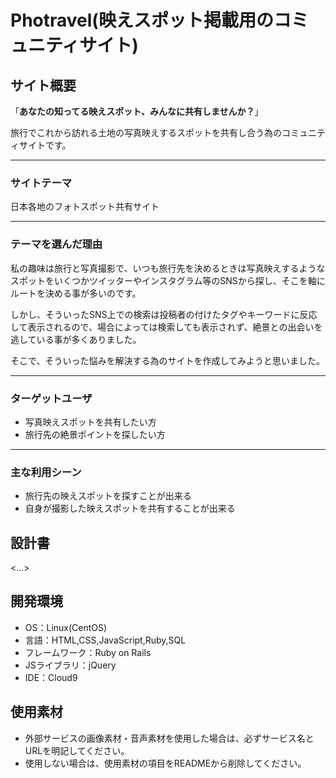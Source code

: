 # Photravel(映えスポット掲載用のコミュニティサイト)
## サイト概要
「**あなたの知ってる映えスポット、みんなに共有しませんか？**」 
   
旅行でこれから訪れる土地の写真映えするスポットを共有し合う為のコミュニティサイトです。


---
### サイトテーマ
日本各地のフォトスポット共有サイト

---


### テーマを選んだ理由  
私の趣味は旅行と写真撮影で、いつも旅行先を決めるときは写真映えするようなスポットをいくつかツイッターやインスタグラム等のSNSから探し、そこを軸にルートを決める事が多いのです。  

しかし、そういったSNS上での検索は投稿者の付けたタグやキーワードに反応して表示されるので、場合によっては検索しても表示されず、絶景との出会いを逃している事が多くありました。

そこで、そういった悩みを解決する為のサイトを作成してみようと思いました。    

---  

### ターゲットユーザ
- 写真映えスポットを共有したい方
- 旅行先の絶景ポイントを探したい方

---

### 主な利用シーン
- 旅行先の映えスポットを探すことが出来る
- 自身が撮影した映えスポットを共有することが出来る

## 設計書
<...>

## 開発環境
- OS：Linux(CentOS)
- 言語：HTML,CSS,JavaScript,Ruby,SQL
- フレームワーク：Ruby on Rails
- JSライブラリ：jQuery
- IDE：Cloud9

## 使用素材
- 外部サービスの画像素材・音声素材を使用した場合は、必ずサービス名とURLを明記してください。
- 使用しない場合は、使用素材の項目をREADMEから削除してください。

